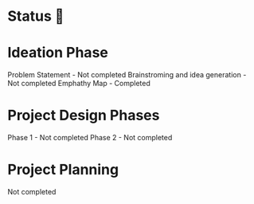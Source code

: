 # Status 📝

# Ideation Phase
 Problem Statement - Not completed
 Brainstroming and idea generation - Not completed
 Emphathy Map - Completed
 
# Project Design Phases
Phase 1 - Not completed
Phase 2 - Not completed

# Project Planning
Not completed
